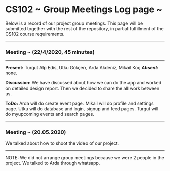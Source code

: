 # CS102 ~ Group Meetings Log page ~

Below is a record of our project group meetings. This page will be submitted together with the rest of the repository, in partial fulfillment of the CS102 course requirements.

****
### Meeting ~ (22/4/2020, 45 minutes)
****
**Present:** Turgut Alp Edis, Utku Gökçen, Arda Akdeniz, Mikail Koç   _**Absent:**_  none.

**Discussion:** 
We have discussed about how we can do the app and worked on detailed design report. Then we decided to share the all work between us.

**ToDo:** 
Arda will do create event page. Mikail will do profile and settings page. Utku will do database and login, signup and feed pages. Turgut will do myupcoming events and search pages.

****
### Meeting ~ (20.05.2020)
We talked about how to shoot the video of our project.

****
NOTE: We did not arrange group meetings because we were 2 people in the project. We talked to Arda through whatsapp.
